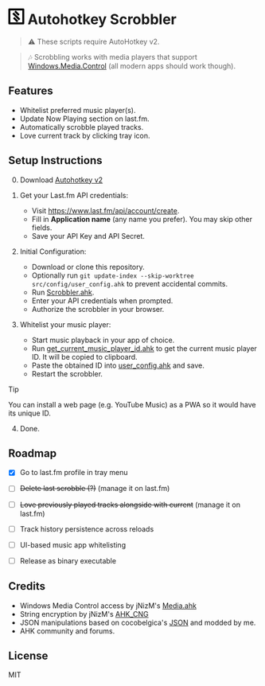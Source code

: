# ![scrobbler-64.png](src/core/ui/icons/scrobbler-32.png) Autohotkey Scrobbler

> ⚠️ These scripts require AutoHotkey v2. 

> 🎶 Scrobbling works with media players that support [Windows.Media.Control](https://learn.microsoft.com/en-us/uwp/api/windows.media.control?view=winrt-26100) (all modern apps should work though).  


## Features

- Whitelist preferred music player(s).
- Update Now Playing section on last.fm.
- Automatically scrobble played tracks.
- Love current track by clicking tray icon.


## Setup Instructions

0. Download [Autohotkey v2](https://www.autohotkey.com/download/)

1. Get your Last.fm API credentials:
   - Visit https://www.last.fm/api/account/create.
   - Fill in **Application name** (any name you prefer). You may skip other fields.
   - Save your API Key and API Secret.

2. Initial Configuration:
   - Download or clone this repository.
   - Optionally run `git update-index --skip-worktree src/config/user_config.ahk` to prevent accidental commits.
   - Run [Scrobbler.ahk](src/Scrobbler.ahk).
   - Enter your API credentials when prompted.
   - Authorize the scrobbler in your browser.

3. Whitelist your music player:
   - Start music playback in your app of choice.
   - Run [get_current_music_player_id.ahk](src/config/get_current_music_player_id.ahk) to get the current music player ID. It will be copied to clipboard.
   - Paste the obtained ID into [user_config.ahk](src/config/user_config.ahk) and save.
   - Restart the scrobbler.
  
> [!TIP]  
> You can install a web page (e.g. YouTube Music) as a PWA so it would have its unique ID.

4. Done.


## Roadmap

- [x] Go to last.fm profile in tray menu
- [ ] ~~Delete last scrobble (?)~~ (manage it on last.fm)
- [ ] ~~Love previously played tracks alongside with current~~ (manage it on last.fm)
- [ ] Track history persistence across reloads
- [ ] UI-based music app whitelisting
- [ ] Release as binary executable


## Credits

- Windows Media Control access by jNizM's [Media.ahk](https://github.com/jNizM/Media.ahk)  
- String encryption by jNizM's [AHK_CNG](https://github.com/jNizM/AHK_CNG)  
- JSON manipulations based on cocobelgica's [JSON](https://github.com/cocobelgica/AutoHotkey-JSON) and modded by me.
- AHK community and forums.


## License

MIT
